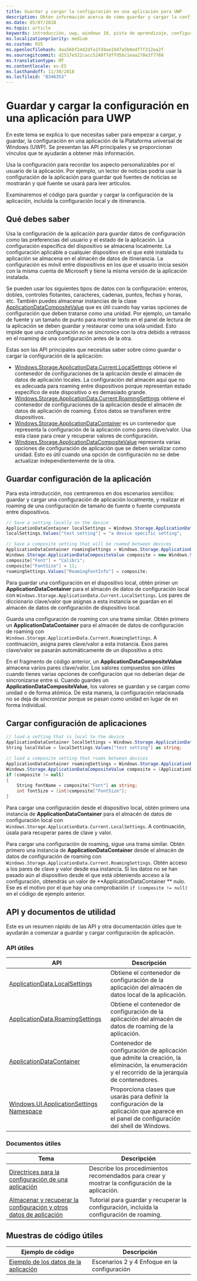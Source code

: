 ```yaml
---
title: Guardar y cargar la configuración en una aplicación para UWP
description: Obtén información acerca de cómo guardar y cargar la configuración de la aplicación en aplicaciones de la Plataforma universal de Windows.
ms.date: 05/07/2018
ms.topic: article
keywords: introducción, uwp, windows 10, pista de aprendizaje, configuración, guardar configuración, cargar configuración
ms.localizationpriority: medium
ms.custom: RS5
ms.openlocfilehash: 4aa56bf24d2dfa1fd4ae1947a5b0edf7f312ea2f
ms.sourcegitcommit: d2517e522cacc5240f7dffd5bc1eaa278e3f7768
ms.translationtype: MT
ms.contentlocale: es-ES
ms.lasthandoff: 11/30/2018
ms.locfileid: "8346353"
---
```

# <a name="save-and-load-settings-in-a-uwp-app"></a>Guardar y cargar la configuración en una aplicación para UWP

En este tema se explica lo que necesitas saber para empezar a cargar, y guardar, la configuración en una aplicación de la Plataforma universal de Windows (UWP). Se presentan las API principales y se proporcionan vínculos que te ayudarán a obtener más información.

Usa la configuración para recordar los aspecto personalizables por el usuario de la aplicación. Por ejemplo, un lector de noticias podría usar la configuración de la aplicación para guardar qué fuentes de noticias se mostrarán y qué fuente se usará para leer artículos.

Examinaremos el código para guardar y cargar la configuración de la aplicación, incluida la configuración local y de itinerancia.

## <a name="what-do-you-need-to-know"></a>Qué debes saber

Usa la configuración de la aplicación para guardar datos de configuración como las preferencias del usuario y el estado de la aplicación.  La configuración específica del dispositivo se almacena localmente. La configuración aplicable a cualquier dispositivo en el que esté instalada tu aplicación se almacena en el almacén de datos de itinerancia. La configuración es móvil entre dispositivos en los que el usuario inicia sesión con la misma cuenta de Microsoft y tiene la misma versión de la aplicación instalada.

Se pueden usar los siguientes tipos de datos con la configuración: enteros, dobles, controles flotantes, caracteres, cadenas, puntos, fechas y horas, etc. También puedes almacenar instancias de la clase [ApplicationDataCompositeValue](https://docs.microsoft.com/uwp/api/Windows.Storage.ApplicationDataCompositeValue) que es útil cuando hay varias opciones de configuración que deben tratarse como una unidad. Por ejemplo, un tamaño de fuente y un tamaño de punto para mostrar texto en el panel de lectura de la aplicación se deben guardar y restaurar como una sola unidad. Esto impide que una configuración no se sincronice con la otra debido a retrasos en el roaming de una configuración antes de la otra.

Estas son las API principales que necesitas saber sobre cómo guardar o cargar la configuración de la aplicación:

- [Windows.Storage.ApplicationData.Current.LocalSettings](https://docs.microsoft.com/uwp/api/Windows.Storage.ApplicationData#Windows_Storage_ApplicationData_LocalSettings) obtiene el contenedor de configuraciones de la aplicación desde el almacén de datos de aplicación locales. La configuración del almacén aquí que no es adecuada para roaming entre dispositivos porque representan estado específico de este dispositivo o es demasiado grande.
- [Windows.Storage.ApplicationData.Current.RoamingSettings](https://docs.microsoft.com/uwp/api/windows.storage.applicationdata.roamingsettings#Windows_Storage_ApplicationData_RoamingSettings) obtiene el contenedor de configuraciones de la aplicación desde el almacén de datos de aplicación de roaming. Estos datos se transfieren entre dispositivos.
- [Windows.Storage.ApplicationDataContainer](https://docs.microsoft.com/uwp/api/windows.storage.applicationdatacontainer) es un contenedor que representa la configuración de la aplicación como pares clave/valor. Usa esta clase para crear y recuperar valores de configuración.
- [Windows.Storage.ApplicationDataCompositeValue](https://docs.microsoft.com/uwp/api/Windows.Storage.ApplicationDataCompositeValue) representa varias opciones de configuración de aplicación que se deben serializar como unidad. Esto es útil cuando una opción de configuración no se debe actualizar independientemente de la otra.

## <a name="save-app-settings"></a>Guardar configuración de la aplicación

Para esta introducción, nos centraremos en dos escenarios sencillos: guardar y cargar una configuración de aplicación localmente, y realizar el roaming de una configuración de tamaño de fuente o fuente compuesta entre dispositivos.

 ```csharp
// Save a setting locally on the device
ApplicationDataContainer localSettings = Windows.Storage.ApplicationData.Current.LocalSettings;
localSettings.Values["test setting"] = "a device specific setting";

// Save a composite setting that will be roamed between devices
ApplicationDataContainer roamingSettings = Windows.Storage.ApplicationData.Current.RoamingSettings;
Windows.Storage.ApplicationDataCompositeValue composite = new Windows.Storage.ApplicationDataCompositeValue();
composite["Font"] = "Calibri";
composite["FontSize"] = 11;
roamingSettings.Values["RoamingFontInfo"] = composite;
 ```

Para guardar una configuración en el dispositivo local, obtén primer un **ApplicationDataContainer** para el almacén de datos de configuración local con `Windows.Storage.ApplicationData.Current.LocalSettings`. Los pares de diccionario clave/valor que asignas a esta instancia se guardan en el almacén de datos de configuración de dispositivo local.

Guarda una configuración de roaming con una trama similar. Obtén primero un **ApplicationDataContainer** para el almacén de datos de configuración de roaming con `Windows.Storage.ApplicationData.Current.RoamingSettings`. A continuación, asigna pares clave/valor a esta instancia.  Esos pares clave/valor se pasarán automáticamente de un dispositivo a otro.

En el fragmento de código anterior, un **ApplicationDataCompositeValue** almacena varios pares clave/valor. Los valores compuestos son útiles cuando tienes varias opciones de configuración que no deberían dejar de sincronizarse entre sí. Cuando guardes un **ApplicationDataCompositeValue**, los valores se guardan y se cargan como unidad o de forma atómica. De esta manera, la configuración relacionada no se deja de sincronizar porque se pasan como unidad en lugar de en forma individual.

## <a name="load-app-settings"></a>Cargar configuración de aplicaciones

```csharp
// load a setting that is local to the device
ApplicationDataContainer localSettings = Windows.Storage.ApplicationData.Current.LocalSettings;
String localValue = localSettings.Values["test setting"] as string;

// load a composite setting that roams between devices
ApplicationDataContainer roamingSettings = Windows.Storage.ApplicationData.Current.RoamingSettings;
Windows.Storage.ApplicationDataCompositeValue composite = (ApplicationDataCompositeValue)roamingSettings.Values["RoamingFontInfo"];
if (composite != null)
{
    String fontName = composite["Font"] as string;
    int fontSize = (int)composite["FontSize"];
}
```

Para cargar una configuración desde el dispositivo local, obtén primero una instancia de **ApplicationDataContainer** para el almacén de datos de configuración local con `Windows.Storage.ApplicationData.Current.LocalSettings`. A continuación, úsala para recuperar pares de clave y valor.

Para cargar una configuración de roaming, sigue una trama similar. Obtén primero una instancia de **ApplicationDataContainer** desde el almacén de datos de configuración de roaming con `Windows.Storage.ApplicationData.Current.RoamingSettings`. Obtén acceso a los pares de clave y valor desde esa instancia. Si los datos no se han pasado aún al dispositivo desde el que está obteniendo acceso a la configuración, obtendrás un valor de **ApplicationDataContainer ** nulo. Ese es el motivo por el que hay una comprobación `if (composite != null)` en el código de ejemplo anterior.

## <a name="useful-apis-and-docs"></a>API y documentos de utilidad

Este es un resumen rápido de las API y otra documentación útiles que te ayudarán a comenzar a guardar y cargar configuración de aplicación.

### <a name="useful-apis"></a>API útiles

| API | Descripción |
|------|---------------|
| [ApplicationData.LocalSettings](https://msdn.microsoft.com/library/windows/apps/windows.storage.applicationdata.temporaryfolder) | Obtiene el contenedor de configuración de la aplicación del almacén de datos local de la aplicación. |
| [ApplicationData.RoamingSettings](https://docs.microsoft.com/uwp/api/windows.storage.applicationdata.roamingsettings) | Obtiene el contenedor de configuración de la aplicación del almacén de datos de roaming de la aplicación. |
| [ApplicationDataContainer](https://docs.microsoft.com/uwp/api/windows.storage.applicationdatacontainer) | Contenedor de configuración de aplicación que admite la creación, la eliminación, la enumeración y el recorrido de la jerarquía de contenedores. |
| [Windows.UI.ApplicationSettings Namespace](https://docs.microsoft.com/uwp/api/windows.ui.applicationsettings) | Proporciona clases que usarás para definir la configuración de la aplicación que aparece en el panel de configuración del shell de Windows. |

### <a name="useful-docs"></a>Documentos útiles

| Tema | Descripción |
|-------|----------------|
| [Directrices para la configuración de una aplicación](https://docs.microsoft.com/windows/uwp/design/app-settings/guidelines-for-app-settings) | Describe los procedimientos recomendados para crear y mostrar la configuración de la aplicación. |
| [Almacenar y recuperar la configuración y otros datos de aplicación](https://docs.microsoft.com/windows/uwp/design/app-settings/store-and-retrieve-app-data#create-and-read-a-local-file) | Tutorial para guardar y recuperar la configuración, incluida la configuración de roaming. |

## <a name="useful-code-samples"></a>Muestras de código útiles

| Ejemplo de código | Descripción |
|-----------------|---------------|
| [Ejemplo de los datos de la aplicación](https://github.com/Microsoft/Windows-universal-samples/tree/master/Samples/ApplicationData) | Escenarios 2 y 4 Enfoque en la configuración |
